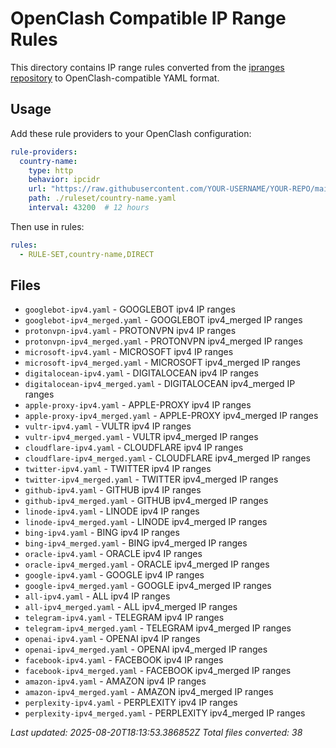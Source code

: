 # OpenClash Compatible IP Range Rules

This directory contains IP range rules converted from the [ipranges repository](https://github.com/lord-alfred/ipranges) to OpenClash-compatible YAML format.

## Usage

Add these rule providers to your OpenClash configuration:

```yaml
rule-providers:
  country-name:
    type: http
    behavior: ipcidr
    url: "https://raw.githubusercontent.com/YOUR-USERNAME/YOUR-REPO/main/openclash-rules/COUNTRY.yaml"
    path: ./ruleset/country-name.yaml
    interval: 43200  # 12 hours
```

Then use in rules:
```yaml
rules:
  - RULE-SET,country-name,DIRECT
```

## Files

- `googlebot-ipv4.yaml` - GOOGLEBOT ipv4 IP ranges
- `googlebot-ipv4_merged.yaml` - GOOGLEBOT ipv4_merged IP ranges
- `protonvpn-ipv4.yaml` - PROTONVPN ipv4 IP ranges
- `protonvpn-ipv4_merged.yaml` - PROTONVPN ipv4_merged IP ranges
- `microsoft-ipv4.yaml` - MICROSOFT ipv4 IP ranges
- `microsoft-ipv4_merged.yaml` - MICROSOFT ipv4_merged IP ranges
- `digitalocean-ipv4.yaml` - DIGITALOCEAN ipv4 IP ranges
- `digitalocean-ipv4_merged.yaml` - DIGITALOCEAN ipv4_merged IP ranges
- `apple-proxy-ipv4.yaml` - APPLE-PROXY ipv4 IP ranges
- `apple-proxy-ipv4_merged.yaml` - APPLE-PROXY ipv4_merged IP ranges
- `vultr-ipv4.yaml` - VULTR ipv4 IP ranges
- `vultr-ipv4_merged.yaml` - VULTR ipv4_merged IP ranges
- `cloudflare-ipv4.yaml` - CLOUDFLARE ipv4 IP ranges
- `cloudflare-ipv4_merged.yaml` - CLOUDFLARE ipv4_merged IP ranges
- `twitter-ipv4.yaml` - TWITTER ipv4 IP ranges
- `twitter-ipv4_merged.yaml` - TWITTER ipv4_merged IP ranges
- `github-ipv4.yaml` - GITHUB ipv4 IP ranges
- `github-ipv4_merged.yaml` - GITHUB ipv4_merged IP ranges
- `linode-ipv4.yaml` - LINODE ipv4 IP ranges
- `linode-ipv4_merged.yaml` - LINODE ipv4_merged IP ranges
- `bing-ipv4.yaml` - BING ipv4 IP ranges
- `bing-ipv4_merged.yaml` - BING ipv4_merged IP ranges
- `oracle-ipv4.yaml` - ORACLE ipv4 IP ranges
- `oracle-ipv4_merged.yaml` - ORACLE ipv4_merged IP ranges
- `google-ipv4.yaml` - GOOGLE ipv4 IP ranges
- `google-ipv4_merged.yaml` - GOOGLE ipv4_merged IP ranges
- `all-ipv4.yaml` - ALL ipv4 IP ranges
- `all-ipv4_merged.yaml` - ALL ipv4_merged IP ranges
- `telegram-ipv4.yaml` - TELEGRAM ipv4 IP ranges
- `telegram-ipv4_merged.yaml` - TELEGRAM ipv4_merged IP ranges
- `openai-ipv4.yaml` - OPENAI ipv4 IP ranges
- `openai-ipv4_merged.yaml` - OPENAI ipv4_merged IP ranges
- `facebook-ipv4.yaml` - FACEBOOK ipv4 IP ranges
- `facebook-ipv4_merged.yaml` - FACEBOOK ipv4_merged IP ranges
- `amazon-ipv4.yaml` - AMAZON ipv4 IP ranges
- `amazon-ipv4_merged.yaml` - AMAZON ipv4_merged IP ranges
- `perplexity-ipv4.yaml` - PERPLEXITY ipv4 IP ranges
- `perplexity-ipv4_merged.yaml` - PERPLEXITY ipv4_merged IP ranges

*Last updated: 2025-08-20T18:13:53.386852Z*
*Total files converted: 38*

